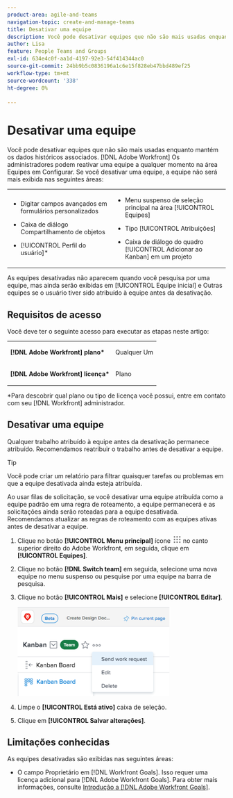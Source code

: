 ```yaml
---
product-area: agile-and-teams
navigation-topic: create-and-manage-teams
title: Desativar uma equipe
description: Você pode desativar equipes que não são mais usadas enquanto mantém os dados históricos associados. Os administradores do Adobe Workfront podem reativar uma equipe a qualquer momento na área Equipes em Configurar.
author: Lisa
feature: People Teams and Groups
exl-id: 634e4c0f-aa1d-4197-92e3-54f414344ac0
source-git-commit: 24bb9b5c0836196a1c6e15f828eb47bbd489ef25
workflow-type: tm+mt
source-wordcount: '338'
ht-degree: 0%

---
```


# Desativar uma equipe

Você pode desativar equipes que não são mais usadas enquanto mantém os dados históricos associados. [!DNL Adobe Workfront] Os administradores podem reativar uma equipe a qualquer momento na área Equipes em Configurar. Se você desativar uma equipe, a equipe não será mais exibida nas seguintes áreas:

<table style="table-layout:auto"> 
 <col> 
 <col> 
 <tbody> 
  <tr> 
   <td> 
    <ul> 
     <li> <p>Digitar campos avançados em formulários personalizados</p> </li> 
    </ul> 
    <ul> 
     <li> <p>Caixa de diálogo Compartilhamento de objetos</p> </li> 
     <li> <p>[!UICONTROL Perfil do usuário]*</p> </li> 
    </ul> </td> 
   <td> 
    <ul> 
     <li> <p>Menu suspenso de seleção principal na área [!UICONTROL Equipes]</p> </li> 
     <li> <p>Tipo [!UICONTROL Atribuições]</p> </li> 
     <li> <p>Caixa de diálogo do quadro [!UICONTROL Adicionar ao Kanban] em um projeto</p> </li> 
    </ul> </td> 
  </tr> 
 </tbody> 
</table>

As equipes desativadas não aparecem quando você pesquisa por uma equipe, mas ainda serão exibidas em [!UICONTROL Equipe inicial] e Outras equipes se o usuário tiver sido atribuído à equipe antes da desativação.

## Requisitos de acesso

Você deve ter o seguinte acesso para executar as etapas neste artigo:

<table style="table-layout:auto"> 
 <col> 
 <col> 
 <tbody> 
  <tr> 
   <td role="rowheader"><strong>[!DNL Adobe Workfront] plano*</strong></td> 
   <td> <p>Qualquer Um</p> </td> 
  </tr> 
  <tr> 
   <td role="rowheader"><strong>[!DNL Adobe Workfront] licença*</strong></td> 
   <td> <p>Plano</p> </td> 
  </tr> 
 </tbody> 
</table>

&#42;Para descobrir qual plano ou tipo de licença você possui, entre em contato com seu [!DNL Workfront] administrador.

## Desativar uma equipe

Qualquer trabalho atribuído à equipe antes da desativação permanece atribuído. Recomendamos reatribuir o trabalho antes de desativar a equipe.

>[!TIP]
>
>Você pode criar um relatório para filtrar quaisquer tarefas ou problemas em que a equipe desativada ainda esteja atribuída.

Ao usar filas de solicitação, se você desativar uma equipe atribuída como a equipe padrão em uma regra de roteamento, a equipe permanecerá e as solicitações ainda serão roteadas para a equipe desativada. Recomendamos atualizar as regras de roteamento com as equipes ativas antes de desativar a equipe.

1. Clique no botão **[!UICONTROL Menu principal]** ícone ![](assets/main-menu-icon.png) no canto superior direito do Adobe Workfront, em seguida, clique em **[!UICONTROL Equipes]**.
1. Clique no botão **[!DNL Switch team]** em seguida, selecione uma nova equipe no menu suspenso ou pesquise por uma equipe na barra de pesquisa.
1. Clique no botão **[!UICONTROL Mais]** e selecione **[!UICONTROL Editar]**.

   ![](assets/edit-team-settings-350x205.png)

1. Limpe o **[!UICONTROL Está ativo]** caixa de seleção.
1. Clique em **[!UICONTROL Salvar alterações]**.

## Limitações conhecidas

As equipes desativadas são exibidas nas seguintes áreas:

* O campo Proprietário em [!DNL Workfront Goals]. Isso requer uma licença adicional para [!DNL Adobe Workfront Goals]. Para obter mais informações, consulte [Introdução a [!DNL Adobe Workfront Goals]](../../workfront-goals/goal-management/getting-started-with-wf-goals.md).
